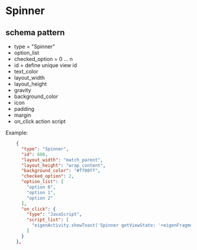 # Spinner
## schema pattern

* type = "Spinner"
* option_list
* checked_option = 0 ... n 
* id = define unique view id
* text_color
* layout_width
* layout_height
* gravity
* background_color
* icon
* padding 
* margin
* on_click action script

Example:
```json
    {
      "type": "Spinner",
      "id": 600,
      "layout_width": "match_parent",
      "layout_height": "wrap_content",
      "background_color": "#ff00ff",
      "checked_option": 2,
      "option_list": [
        "option 0",
        "option 1",
        "option 2"
      ],
      "on_click": {
        "type": "JavaScript",
        "script_list": [
          "eigenActivity.showToast('Spinner getViewState: '+eigenFragment.getViewState(600))"
        ]
      }
    },
```

